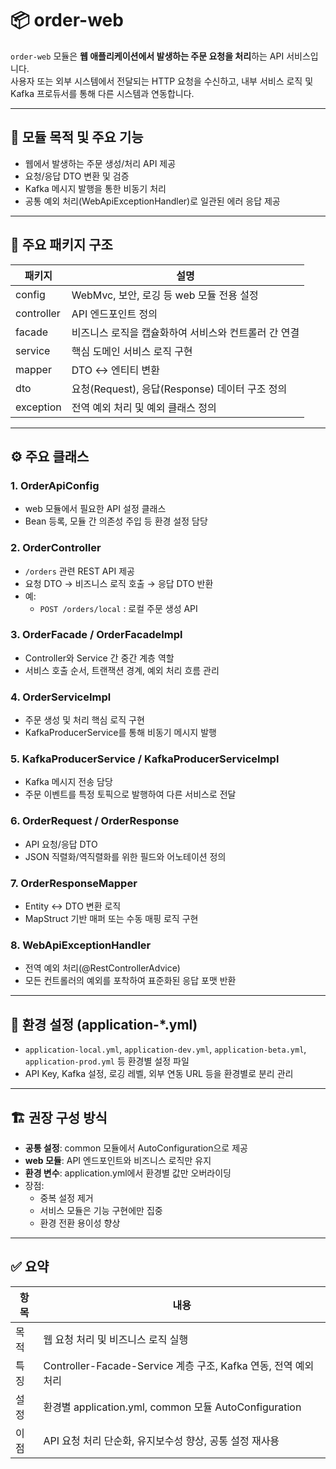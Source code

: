# 📦 order-web

`order-web` 모듈은 **웹 애플리케이션에서 발생하는 주문 요청을 처리**하는 API 서비스입니다.  
사용자 또는 외부 시스템에서 전달되는 HTTP 요청을 수신하고, 내부 서비스 로직 및 Kafka 프로듀서를 통해 다른 시스템과 연동합니다.

---

## 🧭 모듈 목적 및 주요 기능

- 웹에서 발생하는 주문 생성/처리 API 제공
- 요청/응답 DTO 변환 및 검증
- Kafka 메시지 발행을 통한 비동기 처리
- 공통 예외 처리(WebApiExceptionHandler)로 일관된 에러 응답 제공

---

## 📁 주요 패키지 구조

| 패키지 | 설명 |
|--------|------|
| config | WebMvc, 보안, 로깅 등 web 모듈 전용 설정 |
| controller | API 엔드포인트 정의 |
| facade | 비즈니스 로직을 캡슐화하여 서비스와 컨트롤러 간 연결 |
| service | 핵심 도메인 서비스 로직 구현 |
| mapper | DTO ↔ 엔티티 변환 |
| dto | 요청(Request), 응답(Response) 데이터 구조 정의 |
| exception | 전역 예외 처리 및 예외 클래스 정의 |

---

## ⚙ 주요 클래스

### 1. **OrderApiConfig**
- web 모듈에서 필요한 API 설정 클래스
- Bean 등록, 모듈 간 의존성 주입 등 환경 설정 담당

### 2. **OrderController**
- `/orders` 관련 REST API 제공
- 요청 DTO → 비즈니스 로직 호출 → 응답 DTO 반환
- 예:
    - `POST /orders/local` : 로컬 주문 생성 API

### 3. **OrderFacade / OrderFacadeImpl**
- Controller와 Service 간 중간 계층 역할
- 서비스 호출 순서, 트랜잭션 경계, 예외 처리 흐름 관리

### 4. **OrderServiceImpl**
- 주문 생성 및 처리 핵심 로직 구현
- KafkaProducerService를 통해 비동기 메시지 발행

### 5. **KafkaProducerService / KafkaProducerServiceImpl**
- Kafka 메시지 전송 담당
- 주문 이벤트를 특정 토픽으로 발행하여 다른 서비스로 전달

### 6. **OrderRequest / OrderResponse**
- API 요청/응답 DTO
- JSON 직렬화/역직렬화를 위한 필드와 어노테이션 정의

### 7. **OrderResponseMapper**
- Entity ↔ DTO 변환 로직
- MapStruct 기반 매퍼 또는 수동 매핑 로직 구현

### 8. **WebApiExceptionHandler**
- 전역 예외 처리(@RestControllerAdvice)
- 모든 컨트롤러의 예외를 포착하여 표준화된 응답 포맷 반환

---

## 📜 환경 설정 (application-*.yml)
- `application-local.yml`, `application-dev.yml`, `application-beta.yml`, `application-prod.yml` 등 환경별 설정 파일
- API Key, Kafka 설정, 로깅 레벨, 외부 연동 URL 등을 환경별로 분리 관리

---

## 🏗 권장 구성 방식
- **공통 설정**: common 모듈에서 AutoConfiguration으로 제공
- **web 모듈**: API 엔드포인트와 비즈니스 로직만 유지
- **환경 변수**: application.yml에서 환경별 값만 오버라이딩
- 장점:
    - 중복 설정 제거
    - 서비스 모듈은 기능 구현에만 집중
    - 환경 전환 용이성 향상

---

## ✅ 요약

| 항목 | 내용 |
|------|------|
| 목적 | 웹 요청 처리 및 비즈니스 로직 실행 |
| 특징 | Controller-Facade-Service 계층 구조, Kafka 연동, 전역 예외 처리 |
| 설정 | 환경별 application.yml, common 모듈 AutoConfiguration |
| 이점 | API 요청 처리 단순화, 유지보수성 향상, 공통 설정 재사용 |
